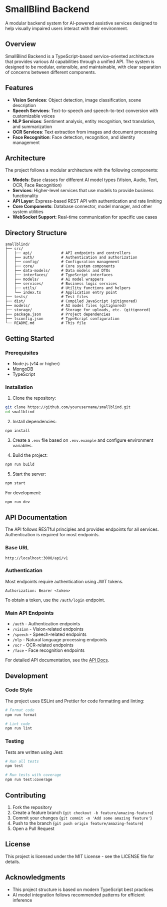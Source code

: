 # SmallBlind Backend

A modular backend system for AI-powered assistive services designed to help visually impaired users interact with their environment.

## Overview

SmallBlind Backend is a TypeScript-based service-oriented architecture that provides various AI capabilities through a unified API. The system is designed to be modular, extensible, and maintainable, with clear separation of concerns between different components.

## Features

- **Vision Services**: Object detection, image classification, scene description
- **Speech Services**: Text-to-speech and speech-to-text conversion with customizable voices
- **NLP Services**: Sentiment analysis, entity recognition, text translation, and summarization
- **OCR Services**: Text extraction from images and document processing
- **Face Recognition**: Face detection, recognition, and identity management

## Architecture

The project follows a modular architecture with the following components:

- **Models**: Base classes for different AI model types (Vision, Audio, Text, OCR, Face Recognition)
- **Services**: Higher-level services that use models to provide business functionality
- **API Layer**: Express-based REST API with authentication and rate limiting
- **Core Components**: Database connector, model manager, and other system utilities
- **WebSocket Support**: Real-time communication for specific use cases

## Directory Structure

```
smallblind/
├── src/
│   ├── api/             # API endpoints and controllers
│   ├── auth/            # Authentication and authorization
│   ├── config/          # Configuration management
│   ├── core/            # Core system components
│   ├── data-models/     # Data models and DTOs
│   ├── interfaces/      # TypeScript interfaces
│   ├── models/          # AI model wrappers
│   ├── services/        # Business logic services
│   ├── utils/           # Utility functions and helpers
│   └── index.ts         # Application entry point
├── tests/               # Test files
├── dist/                # Compiled JavaScript (gitignored)
├── models/              # AI model files (gitignored)
├── storage/             # Storage for uploads, etc. (gitignored)
├── package.json         # Project dependencies
├── tsconfig.json        # TypeScript configuration
└── README.md            # This file
```

## Getting Started

### Prerequisites

- Node.js (v14 or higher)
- MongoDB
- TypeScript

### Installation

1. Clone the repository:
```bash
git clone https://github.com/yourusername/smallblind.git
cd smallblind
```

2. Install dependencies:
```bash
npm install
```

3. Create a `.env` file based on `.env.example` and configure environment variables.

4. Build the project:
```bash
npm run build
```

5. Start the server:
```bash
npm start
```

For development:
```bash
npm run dev
```

## API Documentation

The API follows RESTful principles and provides endpoints for all services. Authentication is required for most endpoints.

### Base URL
```
http://localhost:3000/api/v1
```

### Authentication

Most endpoints require authentication using JWT tokens.

```
Authorization: Bearer <token>
```

To obtain a token, use the `/auth/login` endpoint.

### Main API Endpoints

- `/auth` - Authentication endpoints
- `/vision` - Vision-related endpoints
- `/speech` - Speech-related endpoints
- `/nlp` - Natural language processing endpoints
- `/ocr` - OCR-related endpoints
- `/face` - Face recognition endpoints

For detailed API documentation, see the [API Docs](docs/api.md).

## Development

### Code Style

The project uses ESLint and Prettier for code formatting and linting:

```bash
# Format code
npm run format

# Lint code
npm run lint
```

### Testing

Tests are written using Jest:

```bash
# Run all tests
npm test

# Run tests with coverage
npm run test:coverage
```

## Contributing

1. Fork the repository
2. Create a feature branch (`git checkout -b feature/amazing-feature`)
3. Commit your changes (`git commit -m 'Add some amazing feature'`)
4. Push to the branch (`git push origin feature/amazing-feature`)
5. Open a Pull Request

## License

This project is licensed under the MIT License - see the LICENSE file for details.

## Acknowledgments

- This project structure is based on modern TypeScript best practices
- AI model integration follows recommended patterns for efficient inference 